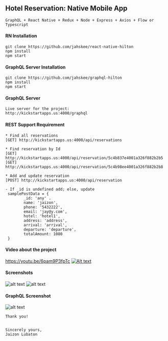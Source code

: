 ## Hotel Reservation: Native Mobile App

    GraphQL + React Native + Redux + Node + Express + Axios + Flow or Typescript

#### RN Installation 
    git clone https://github.com/jahskee/react-native-hilton
    npm install
    npm start

#### GraphQL Server Installation
    git clone https://github.com/jahskee/graphql-hilton
    npm install
    npm start
   
#### GraphQL Server
    Live server for the project:
    http://kickstartapps.us:4000/graphql
       
#### REST Support Requirement    

    * Find all reservations
    [GET] http://kickstartapps.us:4000/api/reservations
    
    * Find reservation by Id
    [GET] http://kickstartapps.us:4000/api/reservation/5c4b837e4001a326f882b2b5
    [GET] http://kickstartapps.us:4000/api/reservation/5c4b98ee4001a326f882b2b8
    
    * Add and update reservation
    [POST] http://kickstartapps.us:4000/api/reservation
    
    - If _id is undefined add; else, update
     samplePostData = {
            _id: 'any' . 
            name: 'jaizon',
            phone: '5432222',
            email: 'jay@y.com',
            hotel: 'hotel1',
            address: 'address',
            arrival: 'arrival',
            departure: 'departure',
            totalAmount: 1080
     }

      
#### Video about the project
   https://youtu.be/6pam9P3fpTc
   [![Alt text](https://i.imgur.com/pVByW80.png)](https://youtu.be/6pam9P3fpTc)

#### Screenshots

   ![alt text](https://i.imgur.com/Qsf1Mvy.png)
   ![alt text](https://i.imgur.com/nTmJ3ge.png)

#### GraphQL Screenshot

   ![alt text](https://i.imgur.com/XkRWZyx.png)

    Thank you!
    
    
    Sincerely yours,
    Jaizon Lubaton
